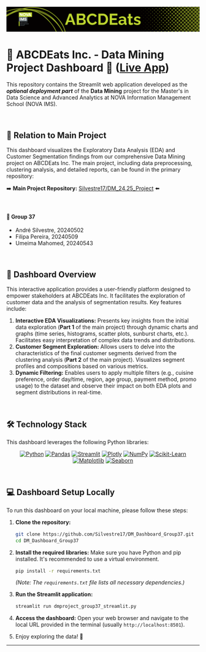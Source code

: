 <p align="center">
   <a href="https://dm-project-abcdeats-group37.streamlit.app/">
        <img src="./static/ABCDEats_Banner.png" alt="ABCDEats Banner" width="800">
    </a>
</p>

# 🍕 ABCDEats Inc. - Data Mining Project Dashboard 🚀 ([Live App](https://dm-project-abcdeats-group37.streamlit.app/))

This repository contains the Streamlit web application developed as the ***optional deployment part*** of the **Data Mining** project for the Master's in Data Science and Advanced Analytics at NOVA Information Management School (NOVA IMS).

<br>

## 🔗 Relation to Main Project

This dashboard visualizes the Exploratory Data Analysis (EDA) and Customer Segmentation findings from our comprehensive Data Mining project on ABCDEats Inc. The main project, including data preprocessing, clustering analysis, and detailed reports, can be found in the primary repository:

➡️ **Main Project Repository:** [Silvestre17/DM_24.25_Project](https://github.com/Silvestre17/DM_24.25_Project) ⬅️

<br>

#### 👥 Group 37

-   André Silvestre, 20240502
-   Filipa Pereira, 20240509
-   Umeima Mahomed, 20240543

<br>

## 📍 Dashboard Overview

This interactive application provides a user-friendly platform designed to empower stakeholders at ABCDEats Inc. It facilitates the exploration of customer data and the analysis of segmentation results. Key features include:

1.  **Interactive EDA Visualizations:** Presents key insights from the initial data exploration (**Part 1** of the main project) through dynamic charts and graphs (time series, histograms, scatter plots, sunburst charts, etc.). Facilitates easy interpretation of complex data trends and distributions.
2.  **Customer Segment Exploration:** Allows users to delve into the characteristics of the final customer segments derived from the clustering analysis (**Part 2** of the main project). Visualizes segment profiles and compositions based on various metrics.
3.  **Dynamic Filtering:** Enables users to apply multiple filters (e.g., cuisine preference, order day/time, region, age group, payment method, promo usage) to the dataset and observe their impact on both EDA plots and segment distributions in real-time.

<br>

## 🛠️ Technology Stack

This dashboard leverages the following Python libraries:

<p align="center">
  <a href="https://www.python.org/"><img src="https://img.shields.io/badge/Python-3776AB?style=for-the-badge&logo=python&logoColor=white" alt="Python" /></a>
  <a href="https://pandas.pydata.org/"><img src="https://img.shields.io/badge/Pandas-150458?style=for-the-badge&logo=pandas&logoColor=white" alt="Pandas" /></a>
  <a href="https://www.streamlit.io/"><img src="https://img.shields.io/badge/Streamlit-FF4B4B?style=for-the-badge&logo=streamlit&logoColor=white" alt="Streamlit" /></a>
  <a href="https://www.plotly.com/"><img src="https://img.shields.io/badge/Plotly-3F4F75?style=for-the-badge&logo=plotly&logoColor=white" alt="Plotly" /></a>
  <a href="https://www.numpy.org/"><img src="https://img.shields.io/badge/NumPy-013243?style=for-the-badge&logo=numpy&logoColor=white" alt="NumPy" /></a>
  <a href="https://www.Scikit-Learn.org/"><img src="https://img.shields.io/badge/Scikit_Learn-F7931E?style=for-the-badge&logo=scikit-learn&logoColor=white" alt="Scikit-Learn" /></a>
  <a href="https://www.matplotlib.org/"><img src="https://img.shields.io/badge/Matplotlib-D3D3D3?style=for-the-badge&logo=matplotlib&logoColor=white" alt="Matplotlib" /></a>
  <a href="https://www.seaborn.pydata.org/"><img src="https://img.shields.io/badge/Seaborn-3776AB?style=for-the-badge&logo=seaborn&logoColor=white" alt="Seaborn" /></a>
</p>

<br>

## 💻 Dashboard Setup Locally

To run this dashboard on your local machine, please follow these steps:

1.  **Clone the repository:**
    ```bash
    git clone https://github.com/Silvestre17/DM_Dashboard_Group37.git
    cd DM_Dashboard_Group37
    ```
2.  **Install the required libraries:** Make sure you have Python and pip installed. It's recommended to use a virtual environment.
    ```bash
    pip install -r requirements.txt
    ```
    *(Note: The `requirements.txt` file lists all necessary dependencies.)*

3.  **Run the Streamlit application:**
    ```bash
    streamlit run dmproject_group37_streamlit.py
    ```
4.  **Access the dashboard:** Open your web browser and navigate to the local URL provided in the terminal (usually `http://localhost:8501`).

5.  Enjoy exploring the data! 🎉


---
